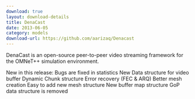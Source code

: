 ```yaml
---
download: true
layout: download-details
title: DenaCast
date: 2013-06-05
category: models
download-url: https://github.com/aarizaq/Denacast
---
```


DenaCast is an open-source peer-to-peer video streaming framework for the OMNeT++ simulation environment.

New in this release:
  Bugs are fixed in statistics
  New Data structure for video buffer
  Dynamic Chunk structure
  Error recovery (FEC & ARQ)
  Better mesh creation
  Easy to add new mesh structure
  New buffer map structure
  GoP data structure is removed

